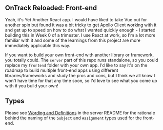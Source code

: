 ## OnTrack Reloaded: Front-end 

Yeah, it's Yet Another React app. I would have liked to take Vue out for another spin but found it was a bit tricky to get Apollo Client working with it and get up to speed on how to do what I wanted quickly enough - I started building this in Week 0 of a trimester. I use React at work, so I'm a lot more familiar with it and some of the learnings from this project are more immediately applicable this way.

If you want to build your own front-end with another library or framework, you totally could. The `server` part of this repo runs standalone, so you could replace my `frontend` folder with your own app. I'd like to say it's on the roadmap to build multiple front-end apps using different libraries/frameworks and study the pros and cons, but I think we all know I won't have time for that any time soon, so I'd love to see what you come up with if you build your own!

## Types

Please see [Wording and Definitions](../server/README.md) in the server README for the rationale behind the naming of the `Subject` and `Assignment` types used for the front-end. 
